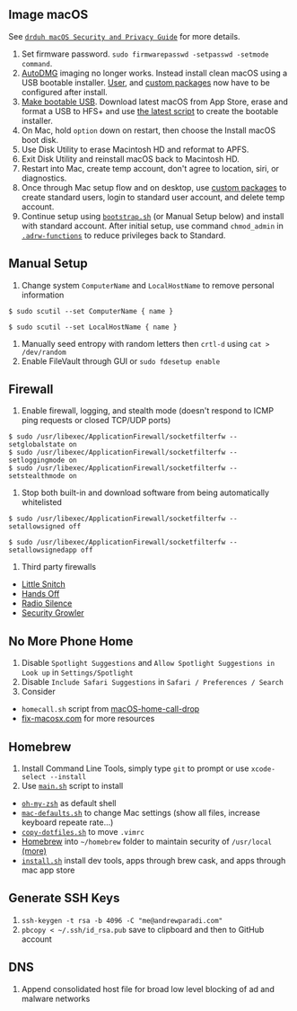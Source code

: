 ## Image macOS

See [`drduh macOS Security and Privacy Guide`](https://github.com/drduh/macOS-Security-and-Privacy-Guide) for more details.

1. Set firmware password. `sudo firmwarepasswd -setpasswd -setmode command`.
1. [AutoDMG](https://github.com/MagerValp/AutoDMG) imaging no longer works. Instead install clean macOS using a USB bootable installer. [User](https://magervalp.github.io/CreateUserPkg/), and [custom packages](./autodmg-custom.sparsebundle) now have to be configured after install.
1. [Make bootable USB](https://support.apple.com/en-us/HT201372). Download latest macOS from App Store, erase and format a USB to HFS+ and use [the latest script](../scripts/createBootableUSB.sh) to create the bootable installer.
1. On Mac, hold `option` down on restart, then choose the Install macOS boot disk.
1. Use Disk Utility to erase Macintosh HD and reformat to APFS.
1. Exit Disk Utility and reinstall macOS back to Macintosh HD.
1. Restart into Mac, create temp account, don't agree to location, siri, or diagnostics.
1. Once through Mac setup flow and on desktop, use [custom packages](./autodmg-custom.sparsebundle) to create standard users, login to standard user account, and delete temp account.
1. Continue setup using [`bootstrap.sh`](../bootstrap.sh) (or Manual Setup below) and install with standard account. After initial setup, use command `chmod_admin` in [`.adrw-functions`](../ansible/roles/functions/files/.adrw-functions) to reduce privileges back to Standard.

## Manual Setup

1. Change system `ComputerName` and `LocalHostName` to remove personal information

```
$ sudo scutil --set ComputerName { name }

$ sudo scutil --set LocalHostName { name }
```

1. Manually seed entropy with random letters then `crtl-d` using `cat > /dev/random`
1. Enable FileVault through GUI or `sudo fdesetup enable`

## Firewall

1. Enable firewall, logging, and stealth mode (doesn't respond to ICMP ping requests or closed TCP/UDP ports)

```
$ sudo /usr/libexec/ApplicationFirewall/socketfilterfw --setglobalstate on
$ sudo /usr/libexec/ApplicationFirewall/socketfilterfw --setloggingmode on
$ sudo /usr/libexec/ApplicationFirewall/socketfilterfw --setstealthmode on
```

1. Stop both built-in and download software from being automatically whitelisted

```
$ sudo /usr/libexec/ApplicationFirewall/socketfilterfw --setallowsigned off

$ sudo /usr/libexec/ApplicationFirewall/socketfilterfw --setallowsignedapp off
```

1. Third party firewalls

- [Little Snitch](https://www.obdev.at/products/littlesnitch/index.html)
- [Hands Off](https://www.oneperiodic.com/products/handsoff/)
- [Radio Silence](https://radiosilenceapp.com/)
- [Security Growler](https://pirate.github.io/security-growler/)

## No More Phone Home

1. Disable `Spotlight Suggestions` and `Allow Spotlight Suggestions in Look up` in `Settings/Spotlight`
1. Disable `Include Safari Suggestions` in `Safari / Preferences / Search`
1. Consider

- `homecall.sh` script from [macOS-home-call-drop](https://github.com/karek314/macOS-home-call-drop)
- [fix-macosx.com](https://fix-macosx.com/) for more resources

## Homebrew

1. Install Command Line Tools, simply type `git` to prompt or use `xcode-select --install`
1. Use [`main.sh`](../main.sh) script to install

- [`oh-my-zsh`](http://ohmyz.sh/) as default shell
- [`mac-defaults.sh`](./scripts/mac-defaults.sh) to change Mac settings (show all files, increase keyboard repeate rate...)
- [`copy-dotfiles.sh`](./scripts/copy-dotfiles.sh) to move `.vimrc`
- [Homebrew](https://brew.sh/) into `~/homebrew` folder to maintain security of `/usr/local` [(more)](https://github.com/Homebrew/brew/blob/master/docs/Installation.md#installation)
- [`install.sh`](./scripts/install.sh) install dev tools, apps through brew cask, and apps through mac app store

## Generate SSH Keys

1. `ssh-keygen -t rsa -b 4096 -C "me@andrewparadi.com"`
1. `pbcopy < ~/.ssh/id_rsa.pub` save to clipboard and then to GitHub account

## DNS

1. Append consolidated host file for broad low level blocking of ad and malware networks
